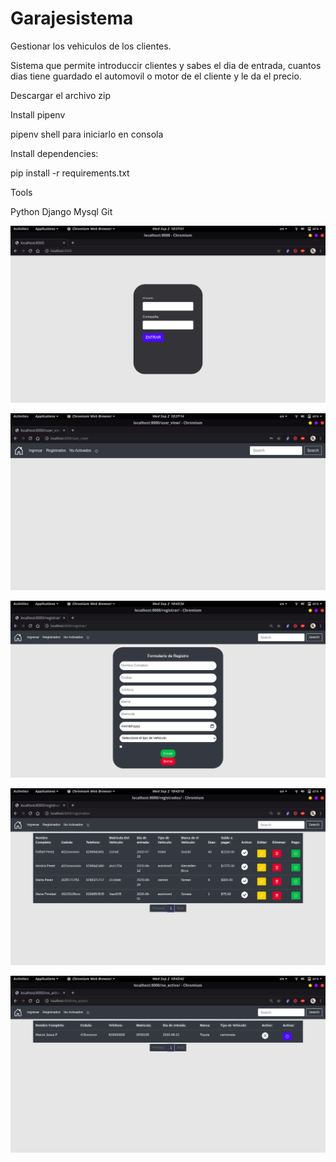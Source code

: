 # Garajesistema
Gestionar los vehiculos de los clientes.

Sistema que permite introduccir clientes y sabes el dia de entrada, cuantos dias tiene guardado el automovil o motor de el cliente y le da el precio.

Descargar el archivo zip

Install pipenv

pipenv shell para iniciarlo en consola

Install dependencies:

pip install -r requirements.txt

Tools

 Python
 Django
 Mysql
 Git

![](imagenes/1.png)

![](imagenes/2.png)

![](imagenes/3.png)

![](imagenes/4.png)

![](imagenes/5.png)
